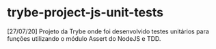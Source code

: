 # trybe-project-js-unit-tests
[27/07/20] Projeto da Trybe onde foi desenvolvido testes unitários para funções utilizando o módulo Assert do NodeJS e TDD.
